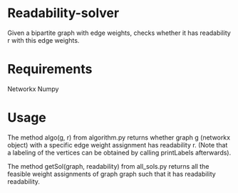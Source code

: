 # Readability-solver
Given a bipartite graph with edge weights, checks whether it has readability r with this edge weights. 

# Requirements 
  Networkx 
  Numpy
  
# Usage
The method algo(g, r) from algorithm.py returns whether graph g (networkx object) with a specific edge weight assignment has readability r. (Note that a labeling of the vertices can be obtained by calling printLabels afterwards). 

The method getSol(graph, readability) from all_sols.py returns all the feasible weight assignments of graph graph such that it has readability readability. 


